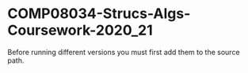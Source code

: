 # COMP08034-Strucs-Algs-Coursework-2020_21
Before running different versions you must first add them to the source path.

